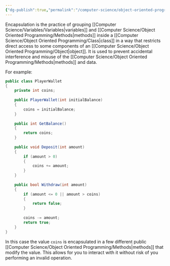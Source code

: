 ```yaml
---
{"dg-publish":true,"permalink":"/computer-science/object-oriented-programming/encapsulation/","tags":["unfinished","beginner"]}
---
```


Encapsulation is the practice of grouping [[Computer Science/Variables/Variables\|variables]] and [[Computer Science/Object Oriented Programming/Methods\|methods]] inside a [[Computer Science/Object Oriented Programming/Class\|class]] in a way that restricts direct access to some components of an [[Computer Science/Object Oriented Programming/Object\|object]]. It is used to prevent accidental interference and misuse of the [[Computer Science/Object Oriented Programming/Methods\|methods]] and data.

For example:
```csharp
public class PlayerWallet 
{
    private int coins;
	
    public PlayerWallet(int initialBalance)
    {
        coins = initialBalance;
    }
	
    public int GetBalance()
    {
        return coins;
    }
	
    public void Deposit(int amount)
    {
        if (amount > 0)
        {
            coins += amount;
        }
    }
	
	public bool Withdraw(int amount)
	{
		if (amount <= 0 || amount > coins)
		{
			return false;
		}
		
		coins -= amount;
		return true;
	}
}
```

In this case the value `coins` is encapsulated in a few different public [[Computer Science/Object Oriented Programming/Methods\|methods]] that modify the value. This allows for you to interact with it without risk of you performing an invalid operation.